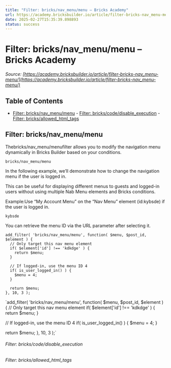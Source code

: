```yaml
---
title: "Filter: bricks/nav_menu/menu – Bricks Academy"
url: https://academy.bricksbuilder.io/article/filter-bricks-nav_menu-menu/
date: 2025-02-27T15:35:39.898893
status: success
---
```


# Filter: bricks/nav_menu/menu – Bricks Academy

*Source: [https://academy.bricksbuilder.io/article/filter-bricks-nav_menu-menu/](https://academy.bricksbuilder.io/article/filter-bricks-nav_menu-menu/)*

## Table of Contents

- [Filter: bricks/nav_menu/menu](#filter-bricksnavmenumenu)
        - [Filter: bricks/code/disable_execution](#filter-brickscodedisableexecution)
        - [Filter: bricks/allowed_html_tags](#filter-bricksallowedhtmltags)

## Filter: bricks/nav_menu/menu

Thebricks/nav_menu/menufilter allows you to modify the navigation menu dynamically in Bricks Builder based on your conditions.

`bricks/nav_menu/menu`

In the following example, we’ll demonstrate how to change the navigation menu if the user is logged in.

This can be useful for displaying different menus to guests and logged-in users without using multiple Nab Menu elements and Bricks conditions.

Example:Use “My Account Menu” on the “Nav Menu” element (id:kybsde) if the user is logged in.

`kybsde`

You can retrieve the menu ID via the URL parameter after selecting it.

```
add_filter( 'bricks/nav_menu/menu', function( $menu, $post_id, $element ) {
  // Only target this nav menu element
  if( $element['id'] !== 'kdkdge' ) {
    return $menu;
  }

  // If logged-in, use the menu ID 4
  if( is_user_logged_in() ) {
    $menu = 4;
  }

  return $menu;
}, 10, 3 );
```

`add_filter( 'bricks/nav_menu/menu', function( $menu, $post_id, $element ) {
  // Only target this nav menu element
  if( $element['id'] !== 'kdkdge' ) {
    return $menu;
  }

  // If logged-in, use the menu ID 4
  if( is_user_logged_in() ) {
    $menu = 4;
  }

  return $menu;
}, 10, 3 );`

###### Filter: bricks/code/disable_execution

###### Filter: bricks/allowed_html_tags

